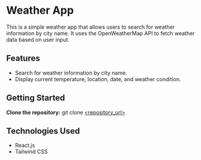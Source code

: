 # Weather App

This is a simple weather app that allows users to search for weather information by city name. 
It uses the OpenWeatherMap API to fetch weather data based on user input.

## Features

- Search for weather information by city name.
- Display current temperature, location, date, and weather condition.

## Getting Started

**Clone the repository:**
   git clone [<repository_url>](https://github.com/rohit-singh-rs31321/weather-app.git)

## Technologies Used
 - React.js
 - Tailwind CSS
   
